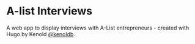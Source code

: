 # A-list Interviews
A web app to display interviews with A-List entrepreneurs - created with Hugo by Kenold [@kenoldb](https://twitter.com/kenoldb).

